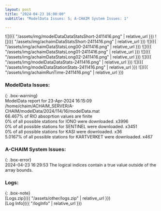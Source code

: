 ```yaml
---
layout: post
title: "2024-04-23 16:00:00"
subtitle: "ModelData Issues: 5; A-CHAIM System Issues: 1"

---
```


![]({{ "/assets/img/modelDataDataStatsShort-2411416.png" | relative_url }})
![]({{ "/assets/img/achaimDataStatsShort-2411416.png" | relative_url }})
![]({{ "/assets/img/achaimDataStatsLong00-2411416.png" | relative_url }})
![]({{ "/assets/img/achaimDataStatsLong01-2411416.png" | relative_url }})
![]({{ "/assets/img/achaimDataStatsLong02-2411416.png" | relative_url }})
![]({{ "/assets/img/modelDataDataStats-2411416.png" | relative_url }})
![]({{ "/assets/img/modelDataStationStats-2411416.png" | relative_url }})
![]({{ "/assets/img/achaimRunTime-2411416.png" | relative_url }})


### ModelData Issues:  
  
{: .box-warning}  
 ModelData report for 23-Apr-2024 16:15:09   
 /home/chaim/ACHAIM_SERVER/A-CHAIM/modelData/2024/114/16/modelData.mat   
 66.467% of RIO absoprtion values are finite   
 0% of all possible stations for IONO were downloaded. x3996   
 0% of all possible stations for SENTINEL were downloaded. x3451   
 0% of all possible stations for KASI were downloaded. x36   
 5.0167% of all possible stations for KARTVERKET were downloaded. x467   
  
### A-CHAIM System Issues:  
  
{: .box-error}  
2024-04-23 16:29:53 The logical indices contain a true value outside of the array bounds.  

### Logs:  
  
{: .box-note}  
[Logs.zip]({{ "/assets/other/logs.zip" | relative_url }})  
[Log Info]({{ "/logInfo" | relative_url }})  
